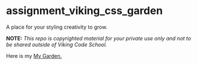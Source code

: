 assignment_viking_css_garden
============================

A place for your styling creativity to grow.


**NOTE:** *This repo is copyrighted material for your private use only and not to be shared outside of Viking Code School.*


Here is my <a href="https://ajames20.github.io/assignment_viking_css_garden/.">My Garden.</a>
